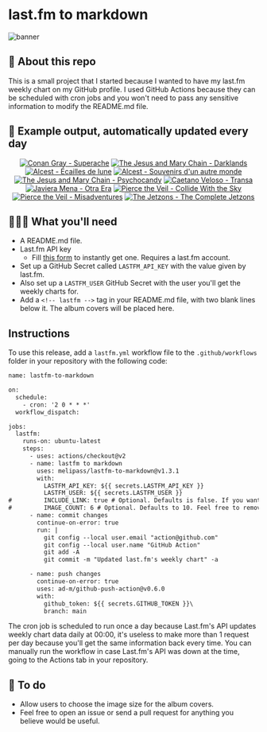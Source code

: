 # last.fm to markdown

![banner](banner.png)

## 🤖 About this repo
This is a small project that I started because I wanted to have my last.fm weekly chart on my GitHub profile. I used GitHub Actions because they can be scheduled with cron jobs and you won't need to pass any sensitive information to modify the README.md file.

## 🎵 Example output, automatically updated every day
<!-- lastfm -->
<p align="center"><a href="https://www.last.fm/music/Conan+Gray/Superache"><img src="https://lastfm.freetls.fastly.net/i/u/64s/31631acd45122b003a251c34999b0142.jpg" title="Conan Gray - Superache"></a> <a href="https://www.last.fm/music/The+Jesus+and+Mary+Chain/Darklands"><img src="https://lastfm.freetls.fastly.net/i/u/64s/bbd8d87f18bcd915b43fe386aa1cb36b.png" title="The Jesus and Mary Chain - Darklands"></a> <a href="https://www.last.fm/music/Alcest/%C3%89cailles+de+lune"><img src="https://lastfm.freetls.fastly.net/i/u/64s/62d242cdc0ed478ccd86237fb9cc2782.jpg" title="Alcest - Écailles de lune"></a> <a href="https://www.last.fm/music/Alcest/Souvenirs+d%27un+autre+monde"><img src="https://lastfm.freetls.fastly.net/i/u/64s/f21e1571f83b48f2c8fbb3a6e495e365.png" title="Alcest - Souvenirs d'un autre monde"></a> <a href="https://www.last.fm/music/The+Jesus+and+Mary+Chain/Psychocandy"><img src="https://lastfm.freetls.fastly.net/i/u/64s/23c9c1cf6752e9cf21e0f0eab98b878e.jpg" title="The Jesus and Mary Chain - Psychocandy"></a> <a href="https://www.last.fm/music/Caetano+Veloso/Transa"><img src="https://lastfm.freetls.fastly.net/i/u/64s/c1e3f8d8dfec6840f946b73e5db36be5.png" title="Caetano Veloso - Transa"></a> <a href="https://www.last.fm/music/Javiera+Mena/Otra+Era"><img src="https://lastfm.freetls.fastly.net/i/u/64s/cdbdd328cdaa4fefcf0f37e490f29c26.png" title="Javiera Mena - Otra Era"></a> <a href="https://www.last.fm/music/Pierce+the+Veil/Collide+With+the+Sky"><img src="https://lastfm.freetls.fastly.net/i/u/64s/557643a8faaa35768cb6088f576fed30.jpg" title="Pierce the Veil - Collide With the Sky"></a> <a href="https://www.last.fm/music/Pierce+the+Veil/Misadventures"><img src="https://lastfm.freetls.fastly.net/i/u/64s/690118417d6d92950707f82b798385b8.jpg" title="Pierce the Veil - Misadventures"></a> <a href="https://www.last.fm/music/The+Jetzons/The+Complete+Jetzons"><img src="https://lastfm.freetls.fastly.net/i/u/64s/b3ea7188bca573937f91e16d82d9a89b.jpg" title="The Jetzons - The Complete Jetzons"></a> </p>

          
## 👩🏽‍💻 What you'll need
* A README.md file.
* Last.fm API key
  * Fill [this form](https://www.last.fm/api/account/create) to instantly get one. Requires a last.fm account.
* Set up a GitHub Secret called ```LASTFM_API_KEY``` with the value given by last.fm.
* Also set up a ```LASTFM_USER``` GitHub Secret with the user you'll get the weekly charts for.
* Add a ```<!-- lastfm -->``` tag in your README.md file, with two blank lines below it. The album covers will be placed here.

## Instructions
To use this release, add a ```lastfm.yml``` workflow file to the ```.github/workflows``` folder in your repository with the following code:
```diff
name: lastfm-to-markdown

on:
  schedule:
    - cron: '2 0 * * *'
  workflow_dispatch:

jobs:
  lastfm:
    runs-on: ubuntu-latest
    steps:
      - uses: actions/checkout@v2
      - name: lastfm to markdown
        uses: melipass/lastfm-to-markdown@v1.3.1
        with:
          LASTFM_API_KEY: ${{ secrets.LASTFM_API_KEY }}
          LASTFM_USER: ${{ secrets.LASTFM_USER }}
#         INCLUDE_LINK: true # Optional. Defaults is false. If you want to include the link to the album page, set this to true.
#         IMAGE_COUNT: 6 # Optional. Defaults to 10. Feel free to remove this line if you want.
      - name: commit changes
        continue-on-error: true
        run: |
          git config --local user.email "action@github.com"
          git config --local user.name "GitHub Action"
          git add -A
          git commit -m "Updated last.fm's weekly chart" -a

      - name: push changes
        continue-on-error: true
        uses: ad-m/github-push-action@v0.6.0
        with:
          github_token: ${{ secrets.GITHUB_TOKEN }}\
          branch: main
```
The cron job is scheduled to run once a day because Last.fm's API updates weekly chart data daily at 00:00, it's useless to make more than 1 request per day because you'll get the same information back every time. You can manually run the workflow in case Last.fm's API was down at the time, going to the Actions tab in your repository.

## 🚧 To do
* Allow users to choose the image size for the album covers.
* Feel free to open an issue or send a pull request for anything you believe would be useful.
